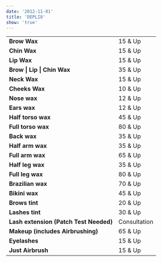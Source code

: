 ```yaml
---
date: '2012-11-01'
title: 'DEPLI8'
show: 'true'
---
```


<table style="padding-bottom: 1.25rem">
  <tr><td><strong>Brow Wax</strong></td>            <td><span>15 & Up</span> </td></tr>
  <tr><td><strong>Chin Wax</strong></td>            <td><span>15 & Up</span></td></tr>
  <tr><td><strong>Lip Wax</strong></td>             <td><span>15 & Up</span></td></tr>
  <tr><td><strong>Brow | Lip | Chin Wax</strong></td>   <td><span>35 & Up</span></td></tr>
  <tr><td><strong>Neck Wax</strong></td>            <td><span>15 & Up</span></td></tr>
  <tr><td><strong>Cheeks Wax</strong></td>          <td><span>10 & Up</span></td></tr>
  <tr><td><strong>Nose wax</strong></td>            <td><span>12 & Up</span></td></tr>
  <tr><td><strong>Ears wax</strong></td>            <td><span>12 & Up</span></td></tr>
  <tr><td><strong>Half torso wax</strong></td>      <td><span>45 & Up</span></td></tr>
  <tr><td><strong>Full torso wax</strong></td>      <td><span>80 & Up</span></td></tr>
  <tr><td><strong>Back wax</strong></td>                  <td><span>35 & Up</span></td></tr>
  <tr><td><strong>Half arm wax</strong></td>      <td><span>35 & Up</span></td></tr>
  <tr><td><strong>Full arm wax</strong></td>      <td><span>65 & Up</span></td></tr>
  <tr><td><strong>Half leg wax</strong></td>      <td><span>35 & Up</span></td></tr>
  <tr><td><strong>Full leg wax</strong></td>      <td><span>80 & Up</span></td></tr>

  <tr><td><strong>Brazilian wax</strong></td>             <td><span>70 & Up</span></td></tr>
  <tr><td><strong>Bikini wax</strong></td>                <td><span>45 & Up</span></td></tr>
  <tr><td><strong>Brows tint</strong></td>                <td><span>20 & Up</span></td></tr>
  <tr><td><strong>Lashes tint</strong></td>               <td><span>30 & Up</span></td></tr>
  <tr><td><strong>Lash extension (Patch Test Needed)</strong></td>            <td><span>Consultation</span></td></tr>
  <!-- <tr><td><strong></strong></td>                          <td><em>Patch Test Needed</em></td></tr> -->
    <tr><td><strong>Makeup (includes Airbrushing)</strong></td>            <td><span>65 & Up</span></td></tr>
      <tr><td><strong>Eyelashes</strong></td>            <td><span>15 & Up</span></td></tr>
        <tr><td><strong>Just Airbrush</strong></td>            <td><span>15 & Up</span></td></tr>

</table>

